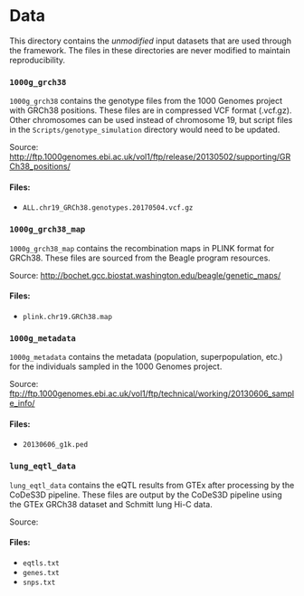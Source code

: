# Data

This directory contains the *unmodified* input datasets that are used through the framework. The files in these directories are never modified to maintain reproducibility. 

### `1000g_grch38`

`1000g_grch38` contains the genotype files from the 1000 Genomes project with GRCh38 positions. These files are in compressed VCF format (.vcf.gz). Other chromosomes can be used instead of chromosome 19, but script files in the `Scripts/genotype_simulation` directory would need to be updated.

Source: http://ftp.1000genomes.ebi.ac.uk/vol1/ftp/release/20130502/supporting/GRCh38_positions/

#### Files: 

* `ALL.chr19_GRCh38.genotypes.20170504.vcf.gz`

### `1000g_grch38_map`

`1000g_grch38_map` contains the recombination maps in PLINK format for GRCh38. These files are sourced from the Beagle program resources.

Source: http://bochet.gcc.biostat.washington.edu/beagle/genetic_maps/

#### Files:

* `plink.chr19.GRCh38.map`

### `1000g_metadata`

`1000g_metadata` contains the metadata (population, superpopulation, etc.) for the individuals sampled in the 1000 Genomes project. 

Source: ftp://ftp.1000genomes.ebi.ac.uk/vol1/ftp/technical/working/20130606_sample_info/

#### Files:

* `20130606_g1k.ped`

### `lung_eqtl_data`

`lung_eqtl_data` contains the eQTL results from GTEx after processing by the CoDeS3D pipeline. These files are output by the CoDeS3D pipeline using the GTEx GRCh38 dataset and Schmitt lung Hi-C data.

Source:

#### Files:

* `eqtls.txt`
* `genes.txt`
* `snps.txt`
